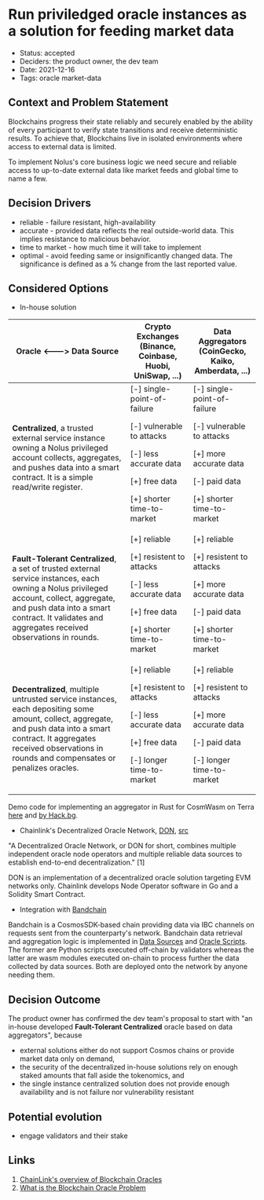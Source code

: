 # Run priviledged oracle instances as a solution for feeding market data

- Status: accepted
- Deciders: the product owner, the dev team
- Date: 2021-12-16
- Tags: oracle market-data

## Context and Problem Statement

Blockchains progress their state reliably and securely enabled by the ability of every participant to verify state transitions and receive deterministic results. To achieve that, Blockchains live in isolated environments where access to external data is limited.

To implement Nolus's core business logic we need secure and reliable access to up-to-date external data like market feeds and global time to name a few.

## Decision Drivers <!-- optional -->

- reliable - failure resistant, high-availability
- accurate - provided data reflects the real outside-world data. This implies resistance to malicious behavior.
- time to market - how much time it will take to implement
- optimal - avoid feeding same or insignificantly changed data. The significance is defined as a % change from the last reported value.

 ## Considered Options

- In-house solution

|Oracle <---> Data Source |Crypto Exchanges (Binance, Coinbase, Huobi, UniSwap, ...) | Data Aggregators (CoinGecko, Kaiko, Amberdata, ...)
---|---|---
|**Centralized**, a trusted external service instance owning a Nolus privileged account collects, aggregates, and pushes data into a smart contract. It is a simple read/write register. | [-] single-point-of-failure<p> [-] vulnerable to attacks<p> [-] less accurate data<p> [+] free data<p> [+] shorter time-to-market | [-] single-point-of-failure<p> [-] vulnerable to attacks<p> [+] more accurate data<p> [-] paid data<p> [+] shorter time-to-market
|**Fault-Tolerant Centralized**, a set of trusted external service instances, each owning a Nolus privileged account, collect, aggregate, and push data into a smart contract. It validates and aggregates received observations in rounds. | [+] reliable<p> [+] resistent to attacks<p> [-] less accurate data<p> [+] free data<p> [+] shorter time-to-market | [+] reliable<p> [+] resistent to attacks<p> [+] more accurate data<p> [-] paid data<p> [+] shorter time-to-market
|**Decentralized**, multiple untrusted service instances, each depositing some amount, collect, aggregate, and push data into a smart contract. It aggregates received observations in rounds and compensates or penalizes oracles.| [+] reliable<p> [+] resistent to attacks<p> [-] less accurate data<p> [+] free data<p> [-] longer time-to-market| [+] reliable<p> [+] resistent to attacks<p> [+] more accurate data<p> [-] paid data<p> [-] longer time-to-market

Demo code for implementing an aggregator in Rust for CosmWasm on Terra [here](https://github.com/smartcontractkit/chainlink-terra-feeds-demo) and [by Hack.bg](https://github.com/hackbg/chainlink-terra-cosmwasm-contracts).

- Chainlink's Decentralized Oracle Network, [DON](https://chain.link/education/blockchain-oracles#decentralized-oracles), [src](https://github.com/smartcontractkit/chainlink)

"A Decentralized Oracle Network, or DON for short, combines multiple independent oracle node operators and multiple reliable data sources to establish end-to-end decentralization." [1]

DON is an implementation of a decentralized oracle solution targeting EVM networks only. Chainlink develops Node Operator software in Go and a Solidity Smart Contract.

- Integration with [Bandchain](https://bandprotocol.com/)

Bandchain is a CosmosSDK-based chain providing data via IBC channels on requests sent from the counterparty's network. Bandchain data retrieval and aggregation logic is implemented in [Data Sources](https://docs.bandchain.org/custom-script/data-source/introduction.html) and [Oracle Scripts](https://docs.bandchain.org/custom-script/oracle-script/introduction.html). The former are Python scripts executed off-chain by validators whereas the latter are wasm modules executed on-chain to process further the data collected by data sources. Both are deployed onto the network by anyone needing them.

## Decision Outcome

The product owner has confirmed the dev team's proposal to start with "an in-house developed **Fault-Tolerant Centralized** oracle based on data aggregators", because
* external solutions either do not support Cosmos chains or provide market data only on demand,
* the security of the decentralized in-house solutions rely on enough staked amounts that fall aside the tokenomics, and
* the single instance centralized solution does not provide enough availability and is not failure nor vulnerability resistant

## Potential evolution

* engage validators and their stake

## Links

1. [ChainLink's overview of Blockchain Oracles](https://chain.link/education/blockchain-oracles)
2. [What is the Blockchain Oracle Problem](https://blog.chain.link/what-is-the-blockchain-oracle-problem/)